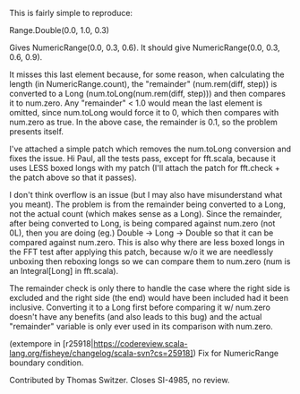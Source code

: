 This is fairly simple to reproduce:

Range.Double(0.0, 1.0, 0.3)

Gives NumericRange(0.0, 0.3, 0.6). It should give NumericRange(0.0, 0.3, 0.6, 0.9).

It misses this last element because, for some reason, when calculating the length (in NumericRange.count), the "remainder" (num.rem(diff, step)) is converted to a Long (num.toLong(num.rem(diff, step))) and then compares it to num.zero. Any "remainder" < 1.0 would mean the last element is omitted, since num.toLong would force it to 0, which then compares with num.zero as true. In the above case, the remainder is 0.1, so the problem presents itself.

I've attached a simple patch which removes the num.toLong conversion and fixes the issue.
Hi Paul, all the tests pass, except for fft.scala, because it uses LESS boxed longs with my patch (I'll attach the patch for fft.check + the patch above so that it passes).

I don't think overflow is an issue (but I may also have misunderstand what you meant). The problem is from the remainder being converted to a Long, not the actual count (which makes sense as a Long). Since the remainder, after being converted to Long, is being compared against num.zero (not 0L), then you are doing (eg.) Double -> Long -> Double so that it can be compared against num.zero. This is also why there are less boxed longs in the FFT test after applying this patch, because w/o it we are needlessly unboxing then reboxing longs so we can compare them to num.zero (num is an Integral[Long] in fft.scala).

The remainder check is only there to handle the case where the right side is excluded and the right side (the end) would have been included had it been inclusive. Converting it to a Long first before comparing it w/ num.zero doesn't have any benefits (and also leads to this bug) and the actual "remainder" variable is only ever used in its comparison with num.zero.


(extempore in [r25918|https://codereview.scala-lang.org/fisheye/changelog/scala-svn?cs=25918]) Fix for NumericRange boundary condition.

Contributed by Thomas Switzer.  Closes SI-4985, no review.

